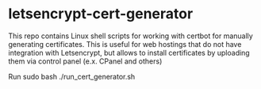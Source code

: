 # letsencrypt-cert-generator
This repo contains Linux shell scripts for working with certbot for manually generating certificates. This is useful for web hostings that do not have integration with Letsencrypt, but allows to install certificates by uploading them via control panel (e.x. CPanel and others)

Run 
sudo bash ./run_cert_generator.sh
